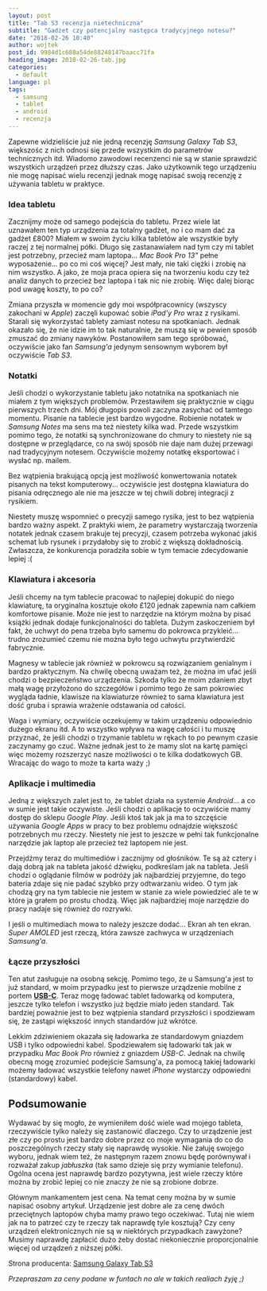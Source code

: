 ```yaml
---
layout: post
title: "Tab S3 recenzja nietechniczna"
subtitle: "Gadżet czy potencjalny następca tradycyjnego notesu?"
date: "2018-02-26 10:40"
author: wojtek
post_id: 9984d1c688a54de88248147baacc71fa
heading_image: 2018-02-26-tab.jpg
categories: 
  - default
language: pl
tags:
  - samsung
  - tablet
  - android
  - recenzja
---
```


Zapewne widzieliście już nie jedną recenzję *Samsung Galaxy Tab S3*, większośc z nich odnosi się przede wszystkim do parametrów technicznych itd. Wiadomo zawodowi recenzenci nie są w stanie sprawdzić wszystkich urządzeń przez dłuższy czas. Jako użytkownik tego urządzeniu nie mogę napisać wielu recenzji jednak mogę napisać swoją recenzję z używania tabletu w praktyce.

### Idea tabletu

Zacznijmy może od samego podejścia do tabletu. Przez wiele lat uznawałem ten typ urządzenia za totalny gadżet, no i co mam dać za gadżet £800? Miałem w swoim życiu kilka tabletów ale wszystkie były raczej z tej normalnej półki. Długo się zastanawiałem nad tym czy mi tablet jest potrzebny, przecież mam laptopa... *Mac Book Pro 13"* pełne wyposażenie... po co mi coś więcej? Jest mały, nie taki ciężki i zrobię na nim wszystko. A jako, że moja praca opiera się na tworzeniu kodu czy też analiz danych to przecież bez laptopa i tak nic nie zrobię. Więc dalej biorąc pod uwagę koszty, to po co?

Zmiana przyszła w momencie gdy moi współpracownicy (wszyscy zakochani w *Apple*) zaczęli kupować sobie *iPad'y Pro* wraz z rysikami. Starali się wykorzystać tablety zamiast notesu na spotkaniach. Jednak okazało się, że nie idzie im to tak naturalnie, że muszą się w pewien sposób zmuszać do zmiany nawyków. Postanowiłem sam tego spróbować, oczywiście jako fan *Samsung'a* jedynym sensownym wyborem był oczywiście *Tab S3*.

### Notatki
Jeśli chodzi o wykorzystanie tabletu jako notatnika na spotkaniach nie miałem z tym większych problemów. Przestawiłem się praktycznie w ciągu pierwszych trzech dni. Mój długopis powoli zaczyna zasychać od tamtego momentu. Pisanie na tablecie jest bardzo wygodne. Robienie notatek w *Samsung Notes* ma sens ma też niestety kilka wad. Przede wszystkim pomimo tego, że notatki są synchronizowane do chmury to niestety nie są dostępne w przeglądarce, co na swój sposób nie daje nam dużej przewagi nad tradycyjnym notesem. Oczywiście możemy notatkę eksportować i wysłać np. mailem.

Bez wątpienia brakującą opcją jest możliwość konwertowania notatek pisanych na tekst komputerowy... oczywiście jest dostępna klawiatura do pisania odręcznego ale nie ma jeszcze w tej chwili dobrej integracji z rysikiem.

Niestety muszę wspomnieć o precyzji samego rysika, jest to bez wątpienia bardzo ważny aspekt. Z praktyki wiem, że parametry wystarczają tworzenia notatek jednak czasem brakuje tej precyzji, czasem potrzeba wykonać jakiś schemat lub rysunek i przydałoby się to zrobić z większą dokładnością. Zwłaszcza, że konkurencja poradziła sobie w tym temacie zdecydowanie lepiej :(

### Klawiatura i akcesoria
Jeśli chcemy na tym tablecie pracować to najlepiej dokupić do niego klawiaturę, ta oryginalna kosztuje około £120 jednak zapewnia nam całkiem komfortowe pisanie. Może nie jest to narzędzie na którym można by pisać książki jednak dodaje funkcjonalności do tableta. Dużym zaskoczeniem był fakt, że uchwyt do pena trzeba było samemu do pokrowca przykleić... trudno zrozumieć czemu nie można było tego uchwytu przytwierdzić fabrycznie.

Magnesy w tablecie jak również w pokrowcu są rozwiązaniem genialnym i bardzo praktycznym. Na chwilę obecną uważam też, że można im ufać jeśli chodzi o bezpieczeństwo urządzenia. Szkoda tylko że moim zdaniem zbyt małą wagę przyłożono do szczegółów i pomimo tego że sam pokrowiec wygląda ładnie, klawisze na klawiaturze również to sama klawiatura jest dość gruba i sprawia wrażenie odstawania od całości.

Waga i wymiary, oczywiście oczekujemy w takim urządzeniu odpowiednio dużego ekranu itd. A to wszystko wpływa na wagę całości i tu muszę przyznać, że jeśli chodzi o trzymanie tabletu w rękach to po pewnym czasie zaczynamy go czuć. Ważne jednak jest to że mamy slot na kartę pamięci więc możemy rozszerzyć nasze możliwości o te kilka dodatkowych GB. Wracając do wago to może ta karta waży ;)

### Aplikacje i multimedia
Jedną z większych zalet jest to, że tablet działa na systemie *Android*... a co w sumie jest takie oczywiste. Jeśli chodzi o aplikacje to oczywiście mamy dostęp do sklepu *Google Play*. Jeśli ktoś tak jak ja ma to szczęście używania *Google Apps* w pracy to bez problemu odnajdzie większość potrzebnych mu rzeczy. Niestety nie jest to jeszcze w pełni tak funkcjonalne narzędzie jak laptop ale przecież też laptopem nie jest.

Przejdźmy teraz do multimediów i zacznijmy od głośników. Te są aż cztery i dają dobrą jak na tableta jakość dźwięku, podkreślam jak na tableta. Jeśli chodzi o oglądanie filmów w podróży jak najbardziej przyjemne, do tego bateria zdaje się nie padać szybko przy odtwarzaniu wideo. O tym jak chodzą gry na tym tablecie nie jestem w stanie za wiele powiedzieć ale te w które ja grałem po prostu chodzą. Więc jak najbardziej moje narzędzie do pracy nadaje się również do rozrywki.

I jeśli o multimediach mowa to należy jeszcze dodać... Ekran ah ten ekran. *Super AMOLED* jest rzeczą, która zawsze zachwyca w urządzeniach *Samsung'a*.

### Łącze przyszłości
Ten atut zasługuje na osobną sekcję. Pomimo tego, że u Samsung'a jest to już standard, w moim przypadku jest to pierwsze urządzenie mobilne z portem [**USB-C**](https://pl.wikipedia.org/wiki/USB-C). Teraz mogę ładować tablet ładowarką od komputera, jeszcze tylko telefon i wszystko już będzie miało jeden standard. Tak bardziej poważnie jest to bez wątpienia standard przyszłości i spodziewam się, że zastąpi większość innych standardów już wkrótce.

Lekkim zdziwieniem okazała się ładowarka ze standardowym gniazdem USB i tylko odpowiedni kabel. Spodziewałem się ładowarki tak jak w przypadku *Mac Book Pro* również z gniazdem *USB-C*. Jednak na chwilę obecną mogę zrozumieć podejście Samsung'a, za pomocą takiej ładowarki możemy ładować wszystkie telefony nawet *iPhone* wystarczy odpowiedni (standardowy) kabel.

## Podsumowanie
Wydawać by się mogło, że wymieniłem dość wiele wad mojego tableta, rzeczywiście tylko należy się zastanowić dlaczego. Czy to urządzenie jest złe czy po prostu jest bardzo dobre przez co moje wymagania do co do poszczególnych rzeczy stały się naprawdę wysokie. Nie żałuję swojego wyboru, jednak wiem też, że następnym razem znowu będę porównywał i rozważał zakup *jabłuszka* (tak samo dzieje się przy wymianie telefonu). Ogólna ocena jest naprawdę bardzo pozytywna, jest wiele rzeczy które można by zrobić lepiej co nie znaczy że nie są zrobione dobrze.

Głównym mankamentem jest cena. Na temat ceny można by w sumie napisać osobny artykuł. Urządzenie jest dobre ale za cenę dwóch przeciętnych laptopów chyba mamy prawo tego oczekiwać. Tutaj nie wiem jak na to patrzeć czy te rzeczy tak naprawdę tyle kosztują? Czy ceny urządzeń elektronicznych nie są w niektórych przypadkach zawyżone? Musimy naprawdę zapłacić dużo żeby dostać niekoniecznie proporcjonalnie więcej od urządzeń z niższej półki.

Strona producenta: [Samsung Galaxy Tab S3](http://www.samsung.com/global/galaxy/galaxy-tab-s3/)

*Przepraszam za ceny podane w funtach no ale w takich realiach żyję ;)*
